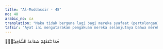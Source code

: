 ```yaml
---
title: "Al-Muddassir - 48"
no: 48
arabic_no: ٤٨
translation: "Maka tidak berguna lagi bagi mereka syafaat (pertolongan) dari orang-orang yang memberikan syafaat. "
tafsir: "Ayat ini mengutarakan pengakuan mereka selanjutnya bahwa mereka mendustakan hari kemudian. Artinya mereka mendustakan adanya hari hisab dan pembalasan atas segala perbuatan manusia, sampai datang kepada mereka keyakinan, yakni mati. Tegasnya mereka yakin dan melihat dengan mata kepala sendiri bahwa semuanya akan kembali kepada Allah di negeri akhirat.\n\nMaka tidak berguna lagi bagi mereka syafaat dari orang-orang yang memberi syafaat. Artinya kalau seseorang telah memiliki watak-watak seperti yang disebutkan dalam ayat di atas (tidak mengerjakan salat, tidak mau menghiraukan nafkah fakir-miskin, terlibat dalam perbuatan orang yang senang mencela, mendustakan kedatangan hari akhirat) syafaat (pertolongan) apa pun tidak berguna untuk menyelamatkan mereka dari siksaan api neraka. Sebab syafaat hanyalah berguna bagi yang berhak menerimanya."
---
```

فَمَا تَنْفَعُهُمْ شَفَاعَةُ الشَّافِعِيْنَۗ